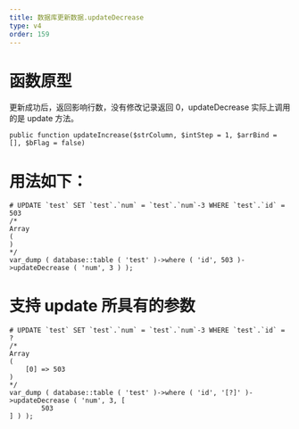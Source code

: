```yaml
---
title: 数据库更新数据.updateDecrease
type: v4
order: 159
---
```


# 函数原型
更新成功后，返回影响行数，没有修改记录返回 0，updateDecrease 实际上调用的是 update 方法。
~~~
public function updateIncrease($strColumn, $intStep = 1, $arrBind = [], $bFlag = false)
~~~

# 用法如下：
~~~
# UPDATE `test` SET `test`.`num` = `test`.`num`-3 WHERE `test`.`id` = 503 
/*
Array
(
)
*/
var_dump ( database::table ( 'test' )->where ( 'id', 503 )->updateDecrease ( 'num', 3 ) );
~~~

# 支持 update 所具有的参数
~~~
# UPDATE `test` SET `test`.`num` = `test`.`num`-3 WHERE `test`.`id` = ? 
/*
Array
(
    [0] => 503
)
*/
var_dump ( database::table ( 'test' )->where ( 'id', '[?]' )->updateDecrease ( 'num', 3, [ 
        503 
] ) );
~~~